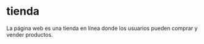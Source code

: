 # tienda
La página web es una tienda en línea donde los usuarios pueden comprar y vender productos. 
